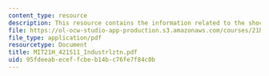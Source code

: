 ```yaml
---
content_type: resource
description: This resource contains the information related to the shock of industrialization.
file: https://ol-ocw-studio-app-production.s3.amazonaws.com/courses/21h-421-introduction-to-environmental-history-spring-2011/95fdeeabeceffcbeb14bc76fe7f84c0b_MIT21H_421S11_Industrlztn.pdf
file_type: application/pdf
resourcetype: Document
title: MIT21H_421S11_Industrlztn.pdf
uid: 95fdeeab-ecef-fcbe-b14b-c76fe7f84c0b
---
```

